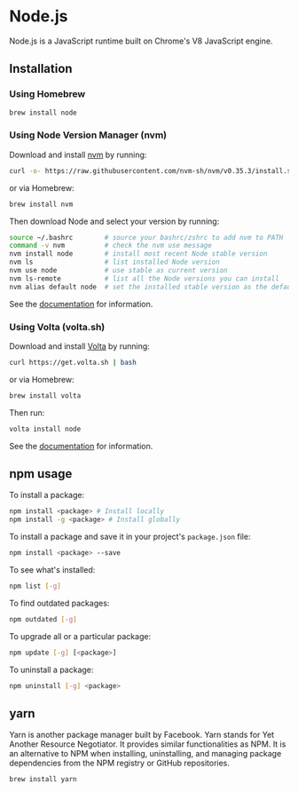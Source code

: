 # Node.js

Node.js is a JavaScript runtime built on Chrome's V8 JavaScript engine.

## Installation

### Using Homebrew

```sh
brew install node
```

### Using Node Version Manager (nvm)

Download and install [nvm](https://github.com/nvm-sh/nvm) by running:

```sh
curl -o- https://raw.githubusercontent.com/nvm-sh/nvm/v0.35.3/install.sh | bash
```

or via Homebrew:

```sh
brew install nvm
```

Then download Node and select your version by running:

```sh
source ~/.bashrc        # source your bashrc/zshrc to add nvm to PATH
command -v nvm          # check the nvm use message
nvm install node        # install most recent Node stable version
nvm ls                  # list installed Node version
nvm use node            # use stable as current version
nvm ls-remote           # list all the Node versions you can install
nvm alias default node  # set the installed stable version as the default Node
```

See the [documentation](https://github.com/nvm-sh/nvm#installing-and-updating) for information.

### Using Volta (volta.sh)

Download and install [Volta](https://volta.sh) by running:

```sh
curl https://get.volta.sh | bash
```

or via Homebrew:

```sh
brew install volta
```

Then run:

```sh
volta install node
```

See the [documentation](https://docs.volta.sh/guide/) for information.

## npm usage

To install a package:

```sh
npm install <package> # Install locally
npm install -g <package> # Install globally
```

To install a package and save it in your project's `package.json` file:

```sh
npm install <package> --save
```

To see what's installed:

```sh
npm list [-g]
```

To find outdated packages:

```sh
npm outdated [-g]
```

To upgrade all or a particular package:

```sh
npm update [-g] [<package>]
```

To uninstall a package:

```sh
npm uninstall [-g] <package>
```

## yarn

Yarn is another package manager built by Facebook. Yarn stands for Yet Another
Resource Negotiator. It provides similar functionalities as NPM. It is an
alternative to NPM when installing, uninstalling, and managing package
dependencies from the NPM registry or GitHub repositories.

```sh
brew install yarn
```
